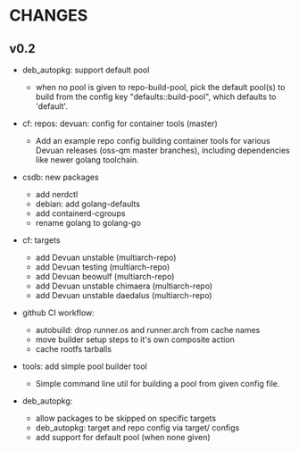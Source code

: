 CHANGES
=======

v0.2
----

* deb_autopkg: support default pool

  - when no pool is given to repo-build-pool, pick the default pool(s) to build from the config key "defaults::build-pool", which defaults to 'default'.

* cf: repos: devuan: config for container tools (master)

    - Add an example repo config building container tools for various Devuan releases (oss-qm master branches), including dependencies like newer golang toolchain.

* csdb: new packages

  - add nerdctl
  - debian: add golang-defaults
  - add containerd-cgroups
  - rename golang to golang-go

* cf: targets

  - add Devuan unstable (multiarch-repo)
  - add Devuan testing (multiarch-repo)
  - add Devuan beowulf (multiarch-repo)
  - add Devuan unstable chimaera (multiarch-repo)
  - add Devuan unstable daedalus (multiarch-repo)

* github CI workflow:

  - autobuild: drop runner.os and runner.arch from cache names
  - move builder setup steps to it's own composite action
  - cache rootfs tarballs

* tools: add simple pool builder tool

  - Simple command line util for building a pool from given config file.

* deb_autopkg:

   - allow packages to be skipped on specific targets
   - deb_autopkg: target and repo config via target/ configs
   - add support for default pool (when none given)
